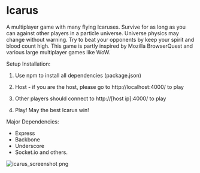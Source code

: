 Icarus
========

A multiplayer game with many flying Icaruses. Survive for as long as you can against other players in a particle universe. Universe physics may change without warning. Try to beat your opponents by keep your spirit and blood count high. This game is partly inspired by Mozilla BrowserQuest and various large multiplayer games like WoW.

Setup Installation:

1. Use npm to install all dependencies (package.json)

2. Host - if you are the host, please go to http://localhost:4000/ to play

3. Other players should connect to http://[host ip]:4000/ to play

4. Play! May the best Icarus win!

Major Dependencies:
- Express
- Backbone
- Underscore
- Socket.io
and others.

![icarus_screenshot png](https://github.com/janewang/icarus/raw/master/public/images/icarus_screenshot.png)
